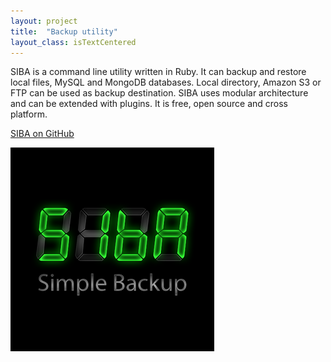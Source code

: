 ```yaml
---
layout: project
title:  "Backup utility"
layout_class: isTextCentered
---
```


SIBA is a command line utility written in Ruby. It can backup and restore local files, MySQL and MongoDB databases. Local directory, Amazon S3 or FTP can be used as backup destination. SIBA uses modular architecture and can be extended with plugins. It is free, open source and cross platform.

[SIBA on GitHub](//github.com/evgenyneu/siba)

<img src='/image/projects/siba.png' alt='Backup utility' class='isMax100PercentWide'>